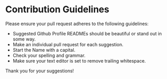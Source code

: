 # Contribution Guidelines

Please ensure your pull request adheres to the following guidelines:

- Suggested Github Profile READMEs should be beautiful or stand out in some way.
- Make an individual pull request for each suggestion.
- Start the Name with a capital.
- Check your spelling and grammar.
- Make sure your text editor is set to remove trailing whitespace.

Thank you for your suggestions!
